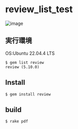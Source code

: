 # review_list_test

![image](https://github.com/user-attachments/assets/5f2ee8fc-6e75-4207-8ab7-219927ac240d)

##  実行環境 

OS:Ubuntu 22.04.4 LTS
```
$ gem list review
review (5.10.0)
```

##  Install  

```
$ gem install review
```

##  build

```
$ rake pdf
```
